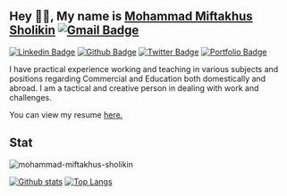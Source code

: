 ## Hey 👨‍🔬, My name is [Mohammad Miftakhus Sholikin](https://mohammad-miftakhus-sholikin.github.io/academic_website/profil/riwayat-hidup-penulis/) [![Gmail Badge](https://img.shields.io/badge/mohammadmiftakhussholikin@gmail.com-c14438?style=flat&logo=Gmail&logoColor=white&link=mailto:mohammadmiftakhussholikin@gmail.com)](mailto:) 
[![Linkedin Badge](https://img.shields.io/badge/mohammad-miftakhus-sholikin?style=flat&logo=Linkedin&logoColor=white&link=https://www.linkedin.com/in/mohammad-miftakhus-sholikin/)](https://www.linkedin.com/in/mohammad-miftakhus-sholikin/) [![Github Badge](https://img.shields.io/badge/mohammad-miftakhus-sholikin?style=flat&logo=github&logoColor=white&link=https://github.com/mohammad-miftakhus-sholikin/)](https://www.github.com/mohammad-miftakhus-sholikin/) [![Twitter Badge](https://img.shields.io/badge/mohammad-miftakhus-sholikin?style=flat&logo=twitter&logoColor=white&link=https://twitter.com/mohammad-miftakhus-sholikin/)](https://www.twitter.com/mohammad-miftakhus-sholikin/) [![Portfolio Badge](https://img.shields.io/badge/portfolio-web-blue?style=flat&link=https://github.com/mohammad-miftakhus-sholikin/)](https://github.com/mohammad-miftakhus-sholikin/) <p align='left'>I have practical experience working and teaching in various subjects and positions regarding Commercial and Education both domestically and abroad. I am a tactical and creative person in dealing with work and challenges.</p><p align='left'> You can view my resume <a href='https://mohammad-miftakhus-sholikin.github.io/academic_website/profil/riwayat-hidup-penulis/ ' target=_blank><u>here</u>.</a></p>
## Stat
<p align=left> <img src=https://komarev.com/ghpvc/?username=mohammad-miftakhus-sholikin alt=mohammad-miftakhus-sholikin /> </p>

[![Github stats](https://github-readme-stats.vercel.app/api?username=mohammad-miftakhus-sholikin&show_icons=true&include_all_commits=true)](https://github.com/mohammad-miftakhus-sholikin/github-readme-stats)
[![Top Langs](https://github-readme-stats.vercel.app/api/top-langs/?username=mohammad-miftakhus-sholikin&layout=compact)](https://github.com/mohammad-miftakhus-sholikin/github-readme-stats)
